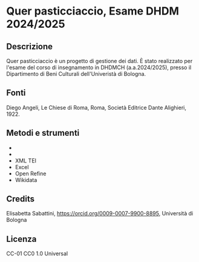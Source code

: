 # Quer pasticciaccio, Esame DHDM 2024/2025 

## Descrizione
Quer pasticciaccio è un progetto di gestione dei dati. È stato realizzato per l'esame del corso di insegnamento in DHDMCH (a.a.2024/2025), presso il Dipartimento di Beni Culturali dell'Univeristà di Bologna.

## Fonti
Diego Angeli, Le Chiese di Roma, Roma, Società Editrice Dante Alighieri, 1922.


## Metodi e strumenti 
* <Git Hub>
* <Markdown>
* XML TEI
* Excel
* Open Refine
* Wikidata

## Credits 
Elisabetta Sabattini, <https://orcid.org/0009-0007-9900-8895>, Università di Bologna 

## Licenza 
CC-01
CC0 1.0 Universal
